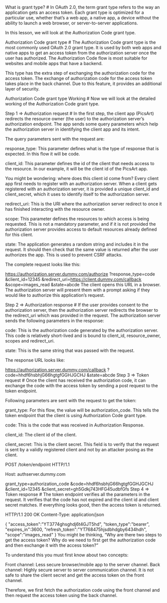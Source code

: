 What is grant type? #
In OAuth 2.0, the term grant type refers to the way an application gets an access token. Each grant type is optimized for a particular use, whether that’s a web app, a native app, a device without the ability to launch a web browser, or server-to-server applications.

In this lesson, we will look at the Authorization Code grant type.

Authorization Code grant type #
The Authorization Code grant type is the most commonly used OAuth 2.0 grant type. It is used by both web apps and native apps to get an access token from the authorization server once the user has authorized. The Authorization Code flow is most suitable for websites and mobile apps that have a backend.

This type has the extra step of exchanging the authorization code for the access token. The exchange of authorization code for the access token takes place in the back channel. Due to this feature, it provides an additional layer of security.

Authorization Code grant type Working #
Now we will look at the detailed working of the Authorization Code grant type.

Step 1 => Authorization request #
In the first step, the client app (PicsArt) redirects the resource owner (the user) to the authorization server’s authorization endpoint. The app sends some query parameters which help the authorization server in identifying the client app and its intent.

The query parameters sent with the request are:

response_type: This parameter defines what is the type of response that is expected. In this flow it will be code.

client_id: This parameter defines the id of the client that needs access to the resource. In our example, it will be the client id of the PicsArt app.

You might be wondering: where does this client id come from? Every client app first needs to register with an authorization server. When a client gets registered with an authorization server, it is provided a unique client_id and client_secret, which it uses to identify itself to the authorization server.

redirect_uri: This is the URI where the authorization server redirect to once it has finished interacting with the resource owner.

scope: This parameter defines the resources to which access is being requested. This is not a mandatory parameter, and if it is not provided the authorization server provides access to default resources already defined for this client.

state: The application generates a random string and includes it in the request. It should then check that the same value is returned after the user authorizes the app. This is used to prevent CSRF attacks.

The complete request looks like this:

https://authorization.server.dummy.com/authorize
?response_type=code
&client_id=12345
&redirect_uri=https://client.dummy.com/callback
&scope=images_read
&state=abcde
The client opens this URL in a browser. The authorization server will present them with a prompt asking if they would like to authorize this application’s request.

Step 2 => Authorization response #
If the user provides consent to the authorization server, then the authorization server redirects the browser to the redirect_uri which was provided in the request. The authorization server sends the following parameters in the response:

code: This is the authorization code generated by the authorization server. This code is relatively short-lived and is bound to client_id, resource_owner, scopes and redirect_uri.

state: This is the same string that was passed with the request.

The response URL looks like:

https://authorization.server.dummy.com/callback
?code=hhdf6hsbhjG66hgtgfGGHJGCHJ
&state=abcde
Step 3 => Token request #
Once the client has received the authorization code, it can exchange the code with the access token by sending a post request to the token endpoint.

Following parameters are sent with the request to get the token:

grant_type: For this flow, the value will be authorization_code. This tells the token endpoint that the client is using Authorization Code grant type.

code: This is the code that was received in Authorization Response.

client_id: The client id of the client.

client_secret: This is the client secret. This field is to verify that the request is sent by a validly registered client and not by an attacker posing as the client.

POST /token/endpoint HTTP/1.1

  Host: authserver.dummy.com

grant_type=authorization_code
&code=hhdf6hsbhjG66hgtgfGGHJGCHJ
&client_id=12345
&client_secret=gh5Gdkj743HFG45udbfGfs
Step 4 => Token response #
The token endpoint verifies all the parameters in the request. It verifies that the code has not expired and the client id and client secret matches. If everything looks good, then the access token is returned.

HTTP/1.1 200 OK
Content-Type: application/json

{
  "access_token":"YT3774ghsghdj6t4GJT5hd",
  "token_type":"bearer",
  "expires_in":3600,
  "refresh_token":"YT768475hjsdbhdgby6434hdh",
  "scope":"images_read"
}
You might be thinking, “Why are there two steps to get the access token? Why do we need to first get the authorization code and then exchange it with the access token?”

To understand this you must first know about two concepts:

Front channel: Less secure browser/mobile app to the server channel.
Back channel: Highly secure server to server communication channel.
It is not safe to share the client secret and get the access token on the front channel.

Therefore, we first fetch the authorization code using the front channel and then request the access token using the back channel.
